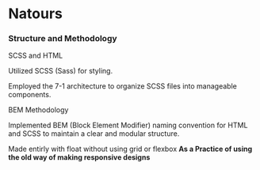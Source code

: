 <h1>Natours</h1>

<h3>Structure and Methodology</h3>
<p>SCSS and HTML</p>
<p>Utilized SCSS (Sass) for styling.</p>
<p>Employed the 7-1 architecture to organize SCSS files into manageable components.</p>
<p>BEM Methodology</p>
<p>Implemented BEM (Block Element Modifier) naming convention for HTML and SCSS to maintain a clear and modular structure.</p>
<p>Made entirly with float without using grid or flexbox <b>As a Practice of using the old way of making responsive designs</b></p>

